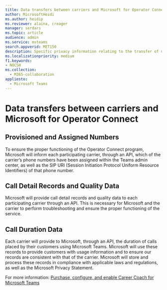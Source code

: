 ```yaml
---
title: Data transfers between carriers and Microsoft for Operator Connect
author: MicrosoftHeidi
ms.author: heidip
ms.reviewer: alaina, creager
manager: serdars
ms.topic: article
audience: admin
ms.service: msteams
search.appverid: MET150
description: Specific privacy information relating to the transfer of data or information between carriers and Microsoft, specifically in relation to Operator Connect.
ms.localizationpriority: medium
f1.keywords:
- NOCSH
ms.collection: 
  - M365-collaboration
appliesto: 
  - Microsoft Teams
---
```


# Data transfers between carriers and Microsoft for Operator Connect

## Provisioned and Assigned Numbers

To ensure the proper functioning of the Operator Connect program, Microsoft will inform each participating carrier, through an API, which of the carrier’s phone numbers have been assigned within the Teams admin center, as well as the SIP URI (Session Initiation Protocol Uniform Resource Identifiers) of that phone number.

## Call Detail Records and Quality Data

Microsoft will provide call detail records and quality data to each participating carrier through an API. This is necessary for Microsoft and the carrier to perform troubleshooting and ensure the proper functioning of the service.

## Call Duration Data

Each carrier will provide to Microsoft, through an API, the duration of calls placed by their customers using Microsoft Teams. Microsoft will use these records to provide customers with usage information and to ensure our records are consistent with that of the carrier. Microsoft will store and process these records in compliance with applicable laws and regulations, as well as the Microsoft Privacy Statement.

For more information:
[Purchase, configure, and enable Career Coach for Microsoft Teams](career-coach.md)
